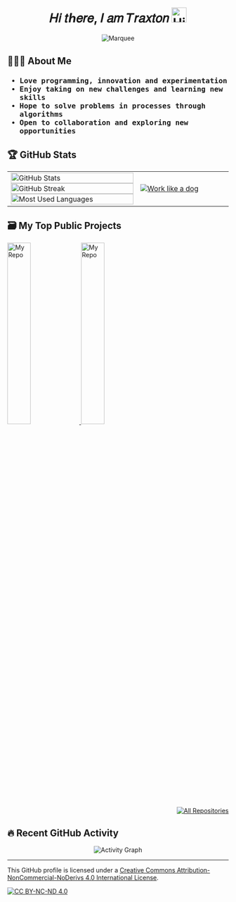 <h1 align="center"> 𝐻𝑖 𝑡ℎ𝑒𝑟𝑒, 𝐼 𝑎𝑚 𝑇𝑟𝑎𝑥𝑡𝑜𝑛 <img alt="Hi" width="34" src="https://media.giphy.com/media/hvRJCLFzcasrR4ia7z/giphy.gif" /></h1>

<p align="center">
  <img alt="Marquee" src="https://readme-typing-svg.herokuapp.com?font=Fira+Code&weight=500&size=22&duration=3500&pause=1500&color=00FF00&center=true&vCenter=true&random=false&width=455&lines=Majoring+in+Chemical+Engineering;Specialized+in+Process+Engineering;Taking+Pleasure+in+Programming" /><br/>
  <img alt="Dividing Line" width="100%" height=2 src="https://www.animatedimages.org/data/media/562/animated-line-image-0447.gif" />
</p>

## 🧑🏼‍🔬 About Me

<h3><samp>

- Love programming, innovation and experimentation
- Enjoy taking on new challenges and learning new skills
- Hope to solve problems in processes through algorithms
- Open to collaboration and exploring new opportunities

</samp></h3>

## 🏆 GitHub Stats

<table>
  <tr>
    <td width="56.5%">
      <a href="https://github.com/notxart">
        <img alt="GitHub Stats" width="100%" src="https://github-readme-stats.vercel.app/api?username=notxart&hide=stars,contribs&show_icons=true&theme=radical&title_color=ff3068?&icon_color=fe428e&border_color=f8d847&border_radius=10" />
        <img alt="GitHub Streak" width="100%" src="https://streak-stats.demolab.com?user=notxart&theme=radical&border_radius=10&mode=weekly&border=F8D847" />
        <img alt="Most Used Languages" width="100%" src="https://github-readme-stats.vercel.app/api/top-langs/?username=notxart&langs_count=4&layout=compact&hide_title=true&theme=radical&border_color=f8d847&border_radius=10" />
      </a>
    </td>
    <td width="40%">
      <a href="https://w.wallhaven.cc/full/kx/wallhaven-kxwxgm.jpg">
        <img alt="Work like a dog" src="https://w.wallhaven.cc/full/kx/wallhaven-kxwxgm.jpg" />
      </a>
    </td>
  </tr>
</table>

## 🗃️ My Top Public Projects

<p align="left">
  <a href="https://github.com/notxart/act">
    <img alt="My Repo" width="32.5%" src="https://denvercoder1-github-readme-stats.vercel.app/api/pin/?username=notxart&show_icons=false&theme=radical&text_color=fff&hide_border=true&repo=act" />
  </a>
  <a href="https://github.com/notxart/notxart">
    <img alt="My Repo" width="32.5%" src="https://denvercoder1-github-readme-stats.vercel.app/api/pin/?username=notxart&show_icons=false&theme=radical&text_color=fff&hide_border=true&repo=notxart" />
  </a>
</p>

<p align="right">
  <a href="https://github.com/notxart?tab=repositories&sort=stargazers"><img alt="All Repositories" src="https://img.shields.io/badge/All_Repos-2962FF?logoColor=white&logo=gitbook&style=for-the-badge" /></a>
</p>

## 🔥 Recent GitHub Activity

<p align="center">
  <img alt="Activity Graph" src="https://github-readme-activity-graph.vercel.app/graph?username=notxart&hide_border=true&hide_title=true&height=500&area=true&theme=github-compact" />
</p>

---
This GitHub profile is licensed under a
[Creative Commons Attribution-NonCommercial-NoDerivs 4.0 International License][cc-by-nc-nd].

[![CC BY-NC-ND 4.0][cc-by-nc-nd-image]][cc-by-nc-nd]

[cc-by-nc-nd]: http://creativecommons.org/licenses/by-nc-nd/4.0/
[cc-by-nc-nd-image]: https://licensebuttons.net/l/by-nc-nd/4.0/88x31.png
